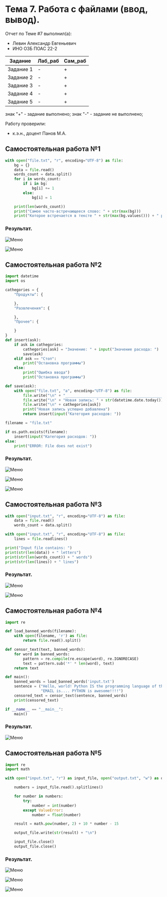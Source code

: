 # Тема 7. Работа с файлами (ввод, вывод).
Отчет по Теме #7 выполнил(а):
- Левин Александр Евгеньевич
- ИНО ОЗБ ПОАС 22-2

| Задание | Лаб_раб | Сам_раб |
| ------ | ------ | ------ |
| Задание 1 | - | + |
| Задание 2 | - | + |
| Задание 3 | - | + |
| Задание 4 | - | + |
| Задание 5 | - | + |

знак "+" - задание выполнено; знак "-" - задание не выполнено;

Работу проверили:
- к.э.н., доцент Панов М.А.

## Самостоятельная работа №1

```python
with open("file.txt", "r", encoding="UTF-8") as file:
    bg = {}
    data = file.read()
    words_count = data.split()
    for i in words_count:
        if i in bg:
            bg[i] += 1
        else:
            bg[i] = 1

    print(len(words_count))
    print("Самое часто-встречающееся слово: " + str(max(bg)))
    print("Которое встречается в тексте " + str(max(bg.values())) + " раз")
```
### Результат.
![Меню](https://github.com/Neoglobin/main/blob/%D0%A2%D0%B5%D0%BC%D0%B0_7/pic/Sam7_1.1.png)

![Меню](https://github.com/Neoglobin/main/blob/%D0%A2%D0%B5%D0%BC%D0%B0_7/pic/Sam7_1.2.png)

## Самостоятельная работа №2

```python
import datetime
import os

cathegories = {
    "Продукты": {

    },
    "Развлечения": {

    },
    "Прочее": {

    }
}
def insert(ask):
    if ask in cathegories:
        cathegories[ask] = "Значение: " + input("Значение расхода: ")
        save(ask)
    elif ask == "Стоп":
        print("Остановка программы")
    else:
        print("Ошибка ввода")
        print("Остановка программы")

def save(ask):
    with open("file.txt", "a", encoding="UTF-8") as file:
        file.write("\n" + "__________________________________________________________________________")
        file.write("\n" + "Новая запись: " + str(datetime.date.today()) + "; Категория - " + ask)
        file.write("\n" + cathegories[ask])
        print("Новая запись успешно добавлена")
        return insert(input("Категория расходов: "))

filename = "file.txt"

if os.path.exists(filename):
    insert(input("Категория расходов: "))
else:
    print("ERROR: File does not exist")
```
### Результат.
![Меню](https://github.com/Neoglobin/main/blob/%D0%A2%D0%B5%D0%BC%D0%B0_7/pic/Sam7_2.1.png)

![Меню](https://github.com/Neoglobin/main/blob/%D0%A2%D0%B5%D0%BC%D0%B0_7/pic/Sam7_2.2.png)

![Меню](https://github.com/Neoglobin/main/blob/%D0%A2%D0%B5%D0%BC%D0%B0_7/pic/Sam7_2.3.png)

## Самостоятельная работа №3

```python
with open("input.txt", "r", encoding="UTF-8") as file:
    data = file.read()
    words_count = data.split()

with open("input.txt", "r", encoding="UTF-8") as file:
    lines = file.readlines()

print("Input file contains: ")
print(str(len(data)) + " letters")
print(str(len(words_count)) + " words")
print(str(len(lines)) + " lines")
```
### Результат.
![Меню](https://github.com/Neoglobin/main/blob/%D0%A2%D0%B5%D0%BC%D0%B0_7/pic/Sam7_3.1.png)

![Меню](https://github.com/Neoglobin/main/blob/%D0%A2%D0%B5%D0%BC%D0%B0_7/pic/Sam7_3.2.png)

## Самостоятельная работа №4

```python 
import re

def load_banned_words(filename):
    with open(filename, 'r') as file:
        return file.read().split()

def censor_text(text, banned_words):
    for word in banned_words:
        pattern = re.compile(re.escape(word), re.IGNORECASE)
        text = pattern.sub('*' * len(word), text)
    return text

def main():
    banned_words = load_banned_words('input.txt')
    sentence = ("Hello, world! Python IS the programming language of thE future. My "
                "EMAIL is.... PYTHON is awesome!!!!")
    censored_text = censor_text(sentence, banned_words)
    print(censored_text)

if __name__ == "__main__":
    main()
```
### Результат.
![Меню](https://github.com/Neoglobin/main/blob/%D0%A2%D0%B5%D0%BC%D0%B0_7/pic/Sam7_4.png)

## Самостоятельная работа №5

```python 
import re
import math

with open("input.txt", "r") as input_file, open("output.txt", "w") as output_file:

    numbers = input_file.read().splitlines()

    for number in numbers:
        try:
            number = int(number)
        except ValueError:
            number = float(number)

    result = math.pow(number, 2) + 10 * number - 15

    output_file.write(str(result) + "\n")

    input_file.close()
    output_file.close()
```
### Результат.
![Меню](https://github.com/Neoglobin/main/blob/%D0%A2%D0%B5%D0%BC%D0%B0_7/pic/Sam7_5.1.png)

![Меню](https://github.com/Neoglobin/main/blob/%D0%A2%D0%B5%D0%BC%D0%B0_7/pic/Sam7_5.2.png)

![Меню](https://github.com/Neoglobin/main/blob/%D0%A2%D0%B5%D0%BC%D0%B0_7/pic/Sam7_5.3.png)